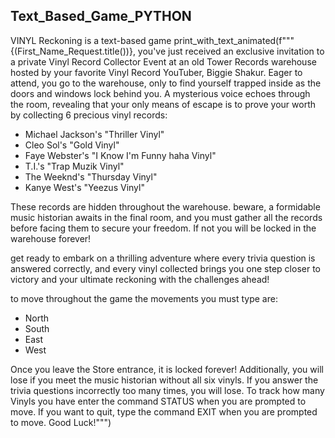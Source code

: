 ## Text_Based_Game_PYTHON
VINYL Reckoning is a text-based game
print_with_text_animated(f"""
{(First_Name_Request.title())}, you've just received an exclusive invitation to a private Vinyl Record Collector Event at an 
old Tower Records warehouse hosted by your favorite Vinyl Record YouTuber, Biggie Shakur. Eager to attend, you go to the warehouse, 
only to find yourself trapped inside as the doors and windows lock behind you. A mysterious voice echoes through the room, 
revealing that your only means of escape is to prove your worth by collecting 6 precious vinyl records:

* Michael Jackson's "Thriller Vinyl"
* Cleo Sol's "Gold Vinyl"
* Faye Webster's "I Know I'm Funny haha Vinyl"
* T.I.'s "Trap Muzik Vinyl"
* The Weeknd's "Thursday Vinyl"
* Kanye West's "Yeezus Vinyl"

These records are hidden throughout the warehouse.  beware, a formidable music historian awaits in 
the final room, and you must gather all the records before facing them to secure your freedom. If not you will be locked in the warehouse forever!

get ready to embark on a thrilling adventure where every trivia question is answered correctly, 
and every vinyl collected brings you one step closer to victory and your ultimate reckoning with the challenges ahead!

 to move throughout the game the movements you must type are: 

*  North
*  South
*  East
*  West

Once you leave the Store entrance, it is locked forever! Additionally, you will lose if you meet the music historian without 
all six vinyls. If you answer the trivia questions incorrectly too many times, you will lose. To track how many Vinyls you 
have enter the command STATUS when you are prompted to move. If you want to quit, type the command EXIT when you are prompted to move. Good Luck!""")
